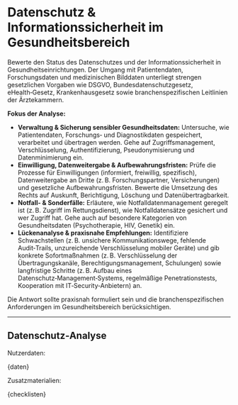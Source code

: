 <!-- datenschutz.md -->
# Datenschutz & Informationssicherheit im Gesundheitsbereich

Bewerte den Status des Datenschutzes und der Informationssicherheit in Gesundheitseinrichtungen. Der Umgang mit Patientendaten, Forschungsdaten und medizinischen Bilddaten unterliegt strengen gesetzlichen Vorgaben wie DSGVO, Bundesdatenschutzgesetz, eHealth‑Gesetz, Krankenhausgesetz sowie branchenspezifischen Leitlinien der Ärztekammern.

**Fokus der Analyse:**

* **Verwaltung & Sicherung sensibler Gesundheitsdaten:** Untersuche, wie Patientendaten, Forschungs‑ und Diagnostikdaten gespeichert, verarbeitet und übertragen werden. Gehe auf Zugriffsmanagement, Verschlüsselung, Authentifizierung, Pseudonymisierung und Datenminimierung ein.
* **Einwilligung, Datenweitergabe & Aufbewahrungsfristen:** Prüfe die Prozesse für Einwilligungen (informiert, freiwillig, spezifisch), Datenweitergabe an Dritte (z. B. Forschungspartner, Versicherungen) und gesetzliche Aufbewahrungsfristen. Bewerte die Umsetzung des Rechts auf Auskunft, Berichtigung, Löschung und Datenübertragbarkeit.
* **Notfall‑ & Sonderfälle:** Erläutere, wie Notfalldatenmanagement geregelt ist (z. B. Zugriff im Rettungsdienst), wie Notfalldatensätze gesichert und wer Zugriff hat. Gehe auch auf besondere Kategorien von Gesundheitsdaten (Psychotherapie, HIV, Genetik) ein.
* **Lückenanalyse & praxisnahe Empfehlungen:** Identifiziere Schwachstellen (z. B. unsichere Kommunikationswege, fehlende Audit‑Trails, unzureichende Verschlüsselung mobiler Geräte) und gib konkrete Sofortmaßnahmen (z. B. Verschlüsselung der Übertragungskanäle, Berechtigungsmanagement, Schulungen) sowie langfristige Schritte (z. B. Aufbau eines Datenschutz‑Management‑Systems, regelmäßige Penetrationstests, Kooperation mit IT‑Security‑Anbietern) an.

Die Antwort sollte praxisnah formuliert sein und die branchenspezifischen Anforderungen im Gesundheitsbereich berücksichtigen.

---

## Datenschutz‑Analyse

Nutzerdaten:

{daten}

Zusatzmaterialien:

{checklisten}